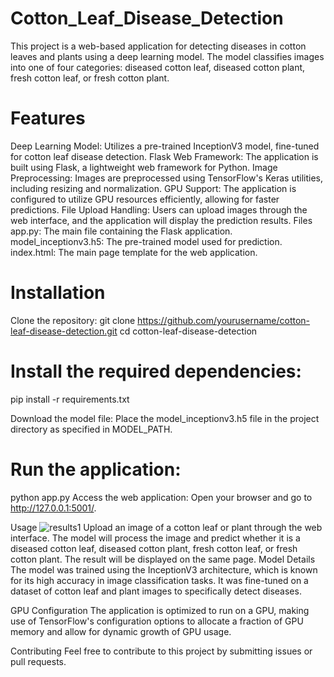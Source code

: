 # Cotton_Leaf_Disease_Detection
This project is a web-based application for detecting diseases in cotton leaves and plants using a deep learning model. The model classifies images into one of four categories: diseased cotton leaf, diseased cotton plant, fresh cotton leaf, or fresh cotton plant.

# Features
Deep Learning Model: Utilizes a pre-trained InceptionV3 model, fine-tuned for cotton leaf disease detection.
Flask Web Framework: The application is built using Flask, a lightweight web framework for Python.
Image Preprocessing: Images are preprocessed using TensorFlow's Keras utilities, including resizing and normalization.
GPU Support: The application is configured to utilize GPU resources efficiently, allowing for faster predictions.
File Upload Handling: Users can upload images through the web interface, and the application will display the prediction results.
Files
app.py: The main file containing the Flask application.
model_inceptionv3.h5: The pre-trained model used for prediction.
index.html: The main page template for the web application.
# Installation
Clone the repository:
git clone https://github.com/yourusername/cotton-leaf-disease-detection.git
cd cotton-leaf-disease-detection
# Install the required dependencies:
pip install -r requirements.txt

Download the model file: Place the model_inceptionv3.h5 file in the project directory as specified in MODEL_PATH.

# Run the application:

python app.py
Access the web application: Open your browser and go to http://127.0.0.1:5001/.

Usage
![results1](https://github.com/user-attachments/assets/a66f1290-0dff-435f-bbdb-c6eb6178b118)
Upload an image of a cotton leaf or plant through the web interface.
The model will process the image and predict whether it is a diseased cotton leaf, diseased cotton plant, fresh cotton leaf, or fresh cotton plant.
The result will be displayed on the same page.
Model Details
The model was trained using the InceptionV3 architecture, which is known for its high accuracy in image classification tasks. It was fine-tuned on a dataset of cotton leaf and plant images to specifically detect diseases.

GPU Configuration
The application is optimized to run on a GPU, making use of TensorFlow's configuration options to allocate a fraction of GPU memory and allow for dynamic growth of GPU usage.

Contributing
Feel free to contribute to this project by submitting issues or pull requests.
